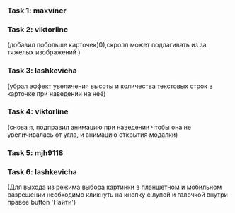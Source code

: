 ### Task 1: maxviner

### Task 2: viktorline

(добавил побольше карточек)0),скролл может подлагивать из за тяжелых изображений )

### Task 3: lashkevicha

(убрал эффект увеличения высоты и количества текстовых строк в карточке при наведении на неё)

### Task 4: viktorline

(снова я, подправил анимацию при наведении чтобы она не увеличивалась от угла, и анимацию открытия модалки)

### Task 5: mjh9118

### Task 6: lashkevicha

(Для выхода из режима выбора картинки в планшетном и мобильном разрешении необходимо кликнуть на кнопку с лупой и галочкой внутри правее button 'Найти')
